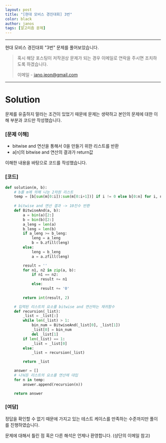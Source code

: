 ```yaml
---
layout: post
title: "[현대 모비스 경진대회] 3번"
color: black
author: janos
tags: [알고리즘 문제]
---
```


---

현대 모비스 경진대회 "3번" 문제를 풀어보았습니다.

> 혹시 해당 포스팅이 저작권상 문제가 되는 경우 이메일로 연락을 주시면 조치하도록 하겠습니다.
> 
> 이메일 - jano.jeon@gmail.com

---

# Solution

문제를 유출하지 말라는 조건이 있었기 때문에 문제는 생략하고
본인의 문제에 대한 이해 부분과 코드만 작성했습니다.

### [문제 이해]

- bitwise and 연산을 통해서 0을 만들기 위한 리스트를 반환
- a[n]의 bitwise and 연산의 결과가 return값

이해한 내용을 바탕으로 코드를 작성했습니다.

### [코드]

```python
def solution(m, b):
    # b를 m에 의해 나눈 2차원 리스트
    temp = [b[sum(m[0:i]):sum(m[0:i+1])] if i != 0 else b[0:n] for i, n in enumerate(m)]
    
    # bitwise and 연산 결과 -> 10진수 반환
    def BitwiseAnd(a, b):
        a = bin(a)[2:]
        b = bin(b)[2:]
        a_leng = len(a)
        b_leng = len(b)
        if a_leng >= b_leng:
            leng = a_leng
            b = b.zfill(leng)
        else:
            leng = b_leng
            a = a.zfill(leng)

        result = ''
        for n1, n2 in zip(a, b):
            if n1 == n2:
                result += n1
            else:
                result += '0'
            
        return int(result, 2)

    # 입력된 리스트의 요소를 bitwise and 연산하는 재귀함수
    def recursion(_list):
        _list = _list[:]
        while len(_list) > 1:
            bin_num = BitwiseAnd(_list[0], _list[1])
            _list[0] = bin_num
            del _list[1]
        if len(_list) == 1:
            _list = _list[0]
        else:
            _list = recursion(_list)

        return _list

    answer = []
    # 나눠둔 리스트의 요소를 연산에 대입
    for n in temp:
        answer.append(recursion(n))

    return answer
```

### [여담]

정답을 확인할 수 없기 때문에 가지고 있는 테스트 케이스를 만족하는 수준까지만 풀이를 진행하였습니다.

문제에 대해서 틀린 점 혹은 다른 해석은 언제나 환영합니다.
(상단의 이메일 참고)